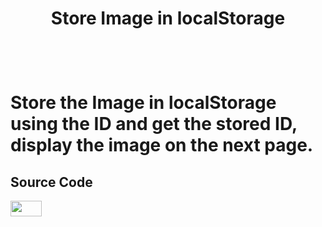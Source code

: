 <h1 align="center">Store Image in localStorage<h1>

<br>


**Store the Image in localStorage using the ID and get the stored ID, display the image on the next page.**

## Source Code

<img width="50px" height="25px" src="https://img.shields.io/badge/HTML-orangered">
